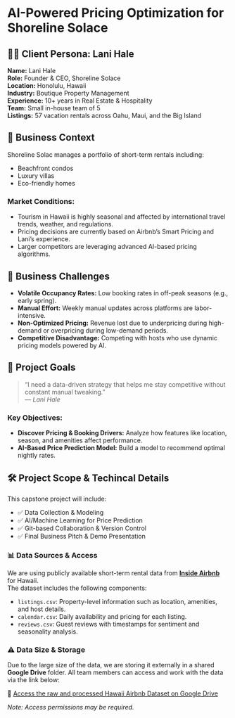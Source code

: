 # AI-Powered Pricing Optimization for Shoreline Solace

## 👩‍💼 Client Persona: Lani Hale

**Name:** Lani Hale  
**Role:** Founder & CEO, Shoreline Solace  
**Location:** Honolulu, Hawaii  
**Industry:** Boutique Property Management  
**Experience:** 10+ years in Real Estate & Hospitality  
**Team:** Small in-house team of 5  
**Listings:** 57 vacation rentals across Oahu, Maui, and the Big Island

## 🌴 Business Context

Shoreline Solac manages a portfolio of short-term rentals including:

- Beachfront condos
- Luxury villas
- Eco-friendly homes

### Market Conditions:

- Tourism in Hawaii is highly seasonal and affected by international travel trends, weather, and regulations.
- Pricing decisions are currently based on Airbnb’s Smart Pricing and Lani’s experience.
- Larger competitors are leveraging advanced AI-based pricing algorithms.

## 🚧 Business Challenges

- **Volatile Occupancy Rates:** Low booking rates in off-peak seasons (e.g., early spring).
- **Manual Effort:** Weekly manual updates across platforms are labor-intensive.
- **Non-Optimized Pricing:** Revenue lost due to underpricing during high-demand or overpricing during low-demand periods.
- **Competitive Disadvantage:** Competing with hosts who use dynamic pricing models powered by AI.

## 🎯 Project Goals

> “I need a data-driven strategy that helps me stay competitive without constant manual tweaking.”  
> — _Lani Hale_

### Key Objectives:

- **Discover Pricing & Booking Drivers:** Analyze how features like location, season, and amenities affect performance.
- **AI-Based Price Prediction Model:** Build a model to recommend optimal nightly rates.

## 🛠 Project Scope & Techincal Details

This capstone project will include:

- ✅ Data Collection & Modeling
- ✅ AI/Machine Learning for Price Prediction
- ✅ Git-based Collaboration & Version Control
- ✅ Final Business Pitch & Demo Presentation

### 📊 Data Sources & Access

We are using publicly available short-term rental data from **[Inside Airbnb](https://insideairbnb.com/get-the-data/)** for Hawaii.  
The dataset includes the following components:

- `listings.csv`: Property-level information such as location, amenities, and host details.
- `calendar.csv`: Daily availability and pricing for each listing.
- `reviews.csv`: Guest reviews with timestamps for sentiment and seasonality analysis.

### ⚠️ Data Size & Storage

Due to the large size of the data, we are storing it externally in a shared **Google Drive** folder. All team members can access and work with the data via the link below:

📂 [Access the raw and processed Hawaii Airbnb Dataset on Google Drive](https://drive.google.com/drive/folders/1r-OJWtwC_tvep1QjbYgJb38Cy3ereslz?usp=sharing)

_Note: Access permissions may be required._
